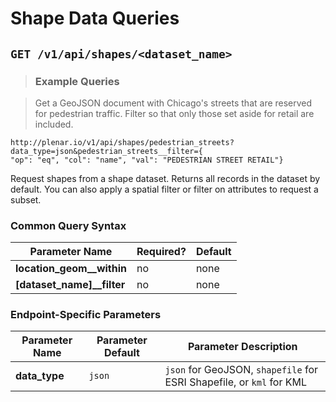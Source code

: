 # Shape Data Queries

## `GET /v1/api/shapes/<dataset_name>`

> ### Example Queries

> Get a GeoJSON document with Chicago's streets that are reserved for pedestrian traffic.
> Filter so that only those set aside for retail are included.

```
http://plenar.io/v1/api/shapes/pedestrian_streets?
data_type=json&pedestrian_streets__filter={
"op": "eq", "col": "name", "val": "PEDESTRIAN STREET RETAIL"}
```

Request shapes from a shape dataset.
Returns all records in the dataset by default.
You can also apply a spatial filter or filter on attributes to request a subset.

### Common Query Syntax

|**Parameter Name**  | **Required?** | **Default**
|--------------- | -----------------| ---
|**location_geom__within** | no | none
|**[dataset_name]__filter**| no | none

### Endpoint-Specific Parameters

| Parameter Name       | Parameter Default | Parameter Description                                                           |
|----------------------|-------------------|---------------------------------------------------------------------------------|
| **data_type**            | `json`            | `json` for GeoJSON, `shapefile` for ESRI Shapefile, or `kml` for KML|
